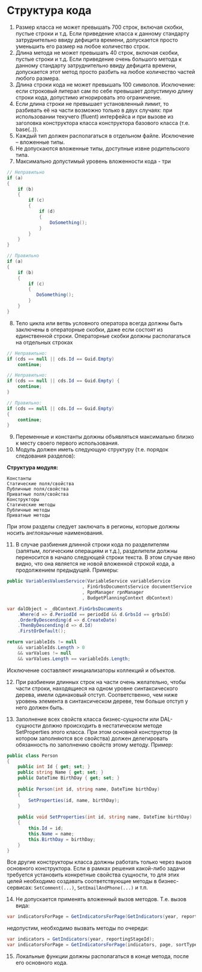 # Структура кода

1. Размер класса не может превышать 700 строк, включая скобки, пустые строки и т.д. Если приведение класса к данному стандарту затруднительно ввиду дефицита времени, допускается просто уменьшить его размер на любое количество строк.
2. Длина метода не может превышать 40 строк, включая скобки, пустые строки и т.д. Если приведение очень большого метода к данному стандарту затруднительно ввиду дефицита времени, допускается этот метод просто разбить на любое количество частей любого размера.
3. Длина строки кода не может превышать 100 символов. Исключение: если строковый литерал сам по себе превышает допустимую длину строки кода, допустимо игнорировать это ограничение.
4. Если длина строки не превышает установленный лимит, то разбивать её на части возможно только в двух случаях: при использовании текучего (fluent) интерфейса и при вызове из заголовка конструктора класса конструктора базового класса (т.е. base(..)).
5. Каждый тип должен располагаться в отдельном файле. Исключение – вложенные типы.
6. Не допускаются вложенные типы, доступные извне родительского типа.
7. Максимально допустимый уровень вложенности кода - три

```csharp
// Неправильно
if (a)
{
    if (b)
    {
        if (c)
        {
            if (d)
            {
                DoSomething();
            }
        }
    }
}

// Правильно
if (a)
{
    if (b)
    {
        if (c)
        {
           DoSomething();
        }
    }
}
```

8. Тело цикла или ветвь условного оператора всегда должны быть заключены в операторные скобки, даже если состоят из единственной строки. Операторные скобки должны располагаться на отдельных строках

```csharp
// Неправильно:
if (cds == null || cds.Id == Guid.Empty)
    continue;

// Неправильно:
if (cds == null || cds.Id == Guid.Empty) {
    continue;
}

// Правильно:
if (cds == null || cds.Id == Guid.Empty)
{
    continue;
}
```

9. Переменные и константы должны объявляться максимально близко к месту своего первого использования.
10. Модуль должен иметь следующую структуру (т.е. порядок следования разделов):

**Структура модуля:**
```
Константы
Статические поля/свойства
Публичные поля/свойства
Приватные поля/свойства
Конструкторы
Статические методы
Публичные методы
Приватные методы
```

При этом разделы следует заключать в регионы, которые должны носить англоязычные наименования.

11. В случае разбиения длинной строки кода по разделителям (запятым, логическим операциям и т.д.), разделители должны переносится в начало следующей строки текста. В этом случае явно видно, что она является не новой вложенной строкой кода, а продолжением предыдущей. Примеры:

```csharp
public VariablesValuesService(VariableService variableService
                            , FinGrbsDocumentsService documentService
                            , RpnManager rpnManager
                            , BudgetPlanningContext dbContext)
```
                            
```csharp
var dalObject = _dbContext.FinGrbsDocuments
    .Where(d => d.PeriodId == periodId && d.GrbsId == grbsId)
    .OrderByDescending(d => d.CreateDate)
    .ThenByDescending(d => d.Id)
    .FirstOrDefault();
```

```csharp
return variableIds != null
    && variableIds.Length > 0
    && varValues != null
    && varValues.Length == variableIds.Length;
```

Исключение составляют инициализаторы коллекций и объектов.

12. При разбиении длинных строк на части очень желательно, чтобы части строки, находящиеся на одном уровне синтаксического дерева, имели одинаковый отступ. Соответственно, чем ниже уровень элемента в синтаксическом дереве, тем больше отступ у него должен быть.

13. Заполнение всех свойств класса бизнес-сущности или DAL-сущности должно происходить в нестатическом методе SetProperties этого класса. При этом основной конструктор (в котором заполняются все свойства) должен делегировать обязанность по заполнению свойств этому методу. Пример:

```csharp
public class Person
{
    public int Id { get; set; }
    public string Name { get; set; }
    public DateTime BirthDay { get; set; }
     
    public Person(int id, string name, DateTime birthDay)
    {
        SetProperties(id, name, birthDay);
    }
     
    public void SetProperties(int id, string name, DateTime birthDay)
    {
        this.Id = id;
        this.Name = name;
        this.BirthDay = birthDay;
    }
}
```

Все другие конструкторы класса должны работать только через вызов основного конструктора.
Если в рамках решения какой-либо задачи требуется установить конкретные свойства сущности, то для этих целей необходимо создавать соответствующие методы в бизнес-сервисах: `SetComment(...)`, `SetEmailAndPhone(...)` и т.п.

14. Не допускается применять вложенный вызов методов. Т.е. вызов вида:

```csharp
var indicatorsForPage = GetIndicatorsForPage(GetIndicators(year, reportingStageId), page, sortType, sortDirection);
```

недопустим, необходимо вызвать методы по очереди:

```csharp
var indicators = GetIndicators(year, reportingStageId);
var indicatorsForPage = GetIndicatorsForPage(indicators, page, sortType, sortDirection);
```

15. Локальные функции должны располагаться в конце метода, после его основного кода.
